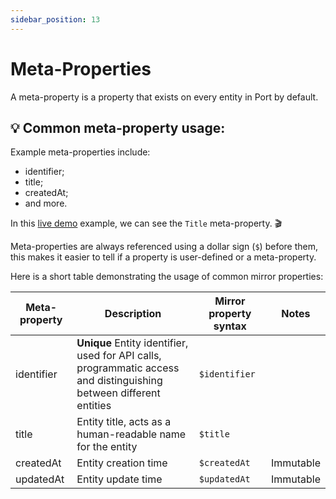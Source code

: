 ```yaml
---
sidebar_position: 13
---
```


# Meta-Properties

A meta-property is a property that exists on every entity in Port by default.

## 💡 Common meta-property usage:

Example meta-properties include:

- identifier;
- title;
- createdAt;
- and more.

In this [live demo](https://demo.getport.io/services) example, we can see the `Title` meta-property. 🎬

Meta-properties are always referenced using a dollar sign (`$`) before them, this makes it easier to tell if a property is user-defined or a meta-property.

Here is a short table demonstrating the usage of common mirror properties:

| Meta-property | Description                                                                                                         | Mirror property syntax | Notes     |
| ------------- | ------------------------------------------------------------------------------------------------------------------- | ---------------------- | --------- |
| identifier    | **Unique** Entity identifier, used for API calls, programmatic access and distinguishing between different entities | `$identifier`          |           |
| title         | Entity title, acts as a human-readable name for the entity                                                          | `$title`               |           |
| createdAt     | Entity creation time                                                                                                | `$createdAt`           | Immutable |
| updatedAt     | Entity update time                                                                                                  | `$updatedAt`           | Immutable |
